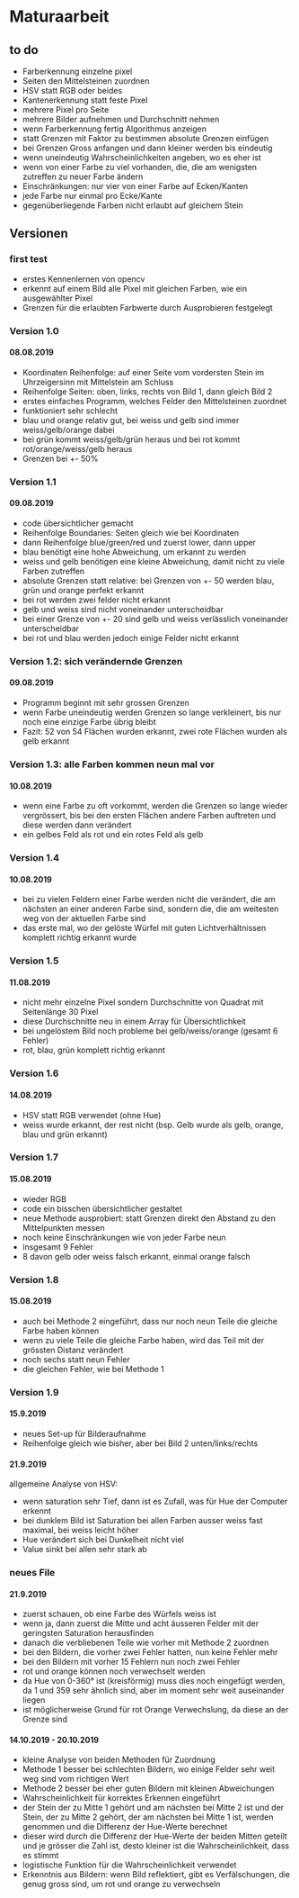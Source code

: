 # Maturaarbeit

## to do
* Farberkennung einzelne pixel
* Seiten den Mittelsteinen zuordnen
* HSV statt RGB oder beides
* Kantenerkennung statt feste Pixel
* mehrere Pixel pro Seite
* mehrere Bilder aufnehmen und Durchschnitt nehmen
* wenn Farberkennung fertig Algorithmus anzeigen
* statt Grenzen mit Faktor zu bestimmen absolute Grenzen einfügen
* bei Grenzen Gross anfangen und dann kleiner werden bis eindeutig
* wenn uneindeutig Wahrscheinlichkeiten angeben, wo es eher ist
* wenn von einer Farbe zu viel vorhanden, die, die am wenigsten zutreffen zu neuer Farbe ändern
* Einschränkungen: nur vier von einer Farbe auf Ecken/Kanten
* jede Farbe nur einmal pro Ecke/Kante
* gegenüberliegende Farben nicht erlaubt auf gleichem Stein

## Versionen

### first test

* erstes Kennenlernen von opencv
* erkennt auf einem Bild alle Pixel mit gleichen Farben, wie ein ausgewählter Pixel
* Grenzen für die erlaubten Farbwerte durch Ausprobieren festgelegt

### Version 1.0

#### 08.08.2019

* Koordinaten Reihenfolge: auf einer Seite vom vordersten Stein im Uhrzeigersinn mit Mittelstein am Schluss
* Reihenfolge Seiten: oben, links, rechts von Bild 1, dann gleich Bild 2
* erstes einfaches Programm, welches Felder den Mittelsteinen zuordnet
* funktioniert sehr schlecht
* blau und orange relativ gut, bei weiss und gelb sind immer weiss/gelb/orange dabei
* bei grün kommt weiss/gelb/grün heraus und bei rot kommt rot/orange/weiss/gelb heraus
* Grenzen bei +- 50%

### Version 1.1

#### 09.08.2019

* code übersichtlicher gemacht
* Reihenfolge Boundaries: Seiten gleich wie bei Koordinaten
* dann Reihenfolge blue/green/red und zuerst lower, dann upper
* blau benötigt eine hohe Abweichung, um erkannt zu werden
* weiss und gelb benötigen eine kleine Abweichung, damit nicht zu viele Farben zutreffen
* absolute Grenzen statt relative: bei Grenzen von +- 50 werden blau, grün und orange perfekt erkannt
* bei rot werden zwei felder nicht erkannt
* gelb und weiss sind nicht voneinander unterscheidbar
* bei einer Grenze von +- 20 sind gelb und weiss verlässlich voneinander unterscheidbar
* bei rot und blau werden jedoch einige Felder nicht erkannt

### Version 1.2: sich verändernde Grenzen

#### 09.08.2019

* Programm beginnt mit sehr grossen Grenzen
* wenn Farbe uneindeutig werden Grenzen so lange verkleinert, bis nur noch eine einzige Farbe übrig bleibt
* Fazit: 52 von 54 Flächen wurden erkannt, zwei rote Flächen wurden als gelb erkannt

### Version 1.3: alle Farben kommen neun mal vor

#### 10.08.2019

* wenn eine Farbe zu oft vorkommt, werden die Grenzen so lange wieder vergrössert, bis bei den ersten Flächen andere Farben auftreten und diese werden dann verändert
* ein gelbes Feld als rot und ein rotes Feld als gelb

### Version 1.4

#### 10.08.2019

* bei zu vielen Feldern einer Farbe werden nicht die verändert, die am nächsten an einer anderen Farbe sind, sondern die, die am weitesten weg von der aktuellen Farbe sind
* das erste mal, wo der gelöste Würfel mit guten Lichtverhältnissen komplett richtig erkannt wurde

### Version 1.5

#### 11.08.2019

* nicht mehr einzelne Pixel sondern Durchschnitte von Quadrat mit Seitenlänge 30 Pixel
* diese Durchschnitte neu in einem Array für Übersichtlichkeit
* bei ungelöstem Bild noch probleme bei gelb/weiss/orange (gesamt 6 Fehler)
* rot, blau, grün komplett richtig erkannt

### Version 1.6

#### 14.08.2019

* HSV statt RGB verwendet (ohne Hue)
* weiss wurde erkannt, der rest nicht (bsp. Gelb wurde als gelb, orange, blau und grün erkannt)

### Version 1.7

#### 15.08.2019

* wieder RGB
* code ein bisschen übersichtlicher gestaltet
* neue Methode ausprobiert: statt Grenzen direkt den Abstand zu den Mittelpunkten messen
* noch keine Einschränkungen wie von jeder Farbe neun
* insgesamt 9 Fehler
* 8 davon gelb oder weiss falsch erkannt, einmal orange falsch

### Version 1.8

#### 15.08.2019

* auch bei Methode 2 eingeführt, dass nur noch neun Teile die gleiche Farbe haben können
* wenn zu viele Teile die gleiche Farbe haben, wird das Teil mit der grössten Distanz verändert
* noch sechs statt neun Fehler
* die gleichen Fehler, wie bei Methode 1

### Version 1.9

#### 15.9.2019

* neues Set-up für Bilderaufnahme
* Reihenfolge gleich wie bisher, aber bei Bild 2 unten/links/rechts


#### 21.9.2019
allgemeine Analyse von HSV:
* wenn saturation sehr Tief, dann ist es Zufall, was für Hue der Computer erkennt
* bei dunklem Bild ist Saturation bei allen Farben ausser weiss fast maximal, bei weiss leicht höher
* Hue verändert sich bei Dunkelheit nicht viel
* Value sinkt bei allen sehr stark ab

### neues File

#### 21.9.2019

* zuerst schauen, ob eine Farbe des Würfels weiss ist
* wenn ja, dann zuerst die Mitte und acht äusseren Felder mit der geringsten Saturation herausfinden
* danach die verbliebenen Teile wie vorher mit Methode 2 zuordnen
* bei den Bildern, die vorher zwei Fehler hatten, nun keine Fehler mehr
* bei den Bildern mit vorher 15 Fehlern nun noch zwei Fehler
* rot und orange können noch verwechselt werden
* da Hue von 0-360° ist (kreisförmig) muss dies noch eingefügt werden, da 1 und 359 sehr ähnlich sind, aber im moment sehr weit auseinander liegen
* ist möglicherweise Grund für rot Orange Verwechslung, da diese an der Grenze sind

#### 14.10.2019 - 20.10.2019
* kleine Analyse von beiden Methoden für Zuordnung
* Methode 1 besser bei schlechten Bildern, wo einige Felder sehr weit weg sind vom richtigen Wert
* Methode 2 besser bei eher guten Bildern mit kleinen Abweichungen
* Wahrscheinlichkeit für korrektes Erkennen eingeführt
* der Stein der zu Mitte 1 gehört und am nächsten bei Mitte 2 ist und der Stein, der zu Mitte 2 gehört, der am nächsten bei Mitte 1 ist, werden genommen und die Differenz der Hue-Werte berechnet
* dieser wird durch die Differenz der Hue-Werte der beiden Mitten geteilt und je grösser die Zahl ist, desto kleiner ist die Wahrscheinlichkeit, dass es stimmt
* logistische Funktion für die Wahrscheinlichkeit verwendet
* Erkenntnis aus Bildern: wenn Bild reflektiert, gibt es Verfälschungen, die genug gross sind, um rot und orange zu verwechseln


